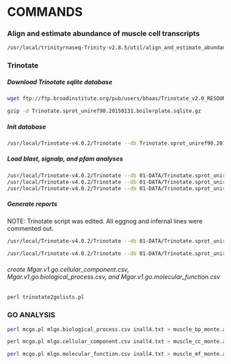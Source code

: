 # COMMANDS

### Align and estimate abundance of muscle cell transcripts

```bash
/usr/local/trinityrnaseq-Trinity-v2.8.5/util/align_and_estimate_abundance.pl --transcripts ML2.2.nt --seqType fq --left mc1-MnemiopsisCell1-A_1.fq.gz --right mc1-MnemiopsisCell1-A_2.fq.gz --output_dir aea --est_method RSEM --aln_method bowtie2 --thread_count 100 --prep_reference 
```

### Trinotate

##### Download Trinotate sqlite database

```bash
wget ftp://ftp.broadinstitute.org/pub/users/bhaas/Trinotate_v2.0_RESOURCES/Trinotate.sprot_uniref90.20150131.boilerplate.sqlite.gz

gzip -d Trinotate.sprot_uniref90.20150131.boilerplate.sqlite.gz
```

##### Init database

```bash
/usr/local/Trinotate-v4.0.2/Trinotate --db Trinotate.sprot_uniref90.20150131.boilerplate.sqlite --init --gene_trans_map ML2.2.gene-to-trans-map --transcript_fasta ML2.2.transcripts.cdna.fa --transdecoder_pep ML2.2.proteins.fa
```

##### Load blast, signalp, and pfam analyses

```bash
/usr/local/Trinotate-v4.0.2/Trinotate --db 01-DATA/Trinotate.sprot_uniref90.20150131.boilerplate.sqlite --LOAD_swissprot_blastp ML2.2_v_swissprot
/usr/local/Trinotate-v4.0.2/Trinotate --db 01-DATA/Trinotate.sprot_uniref90.20150131.boilerplate.sqlite --LOAD_signalp signalp.out
/usr/local/Trinotate-v4.0.2/Trinotate --db 01-DATA/Trinotate.sprot_uniref90.20150131.boilerplate.sqlite --LOAD_pfam TrinotatePFAM.out
```

##### Generate reports

NOTE: Trinotate script was edited. All eggnog and infernal lines were commented out.

```bash
/usr/local/Trinotate-v4.0.2/Trinotate --db 01-DATA/Trinotate.sprot_uniref90.20150131.boilerplate.sqlite --report > Mgar.v1.trinotate.report.tsv

/usr/local/Trinotate-v4.0.2/Trinotate --db 01-DATA/Trinotate.sprot_uniref90.20150131.boilerplate.sqlite --run ALL --CPU 170 --trinotate_data_dir ../85-TRINOTATE/01-DATA --transcript_fasta Mgar.v1.codingseq --transdecoder_pep Mgar.v1.aa.formatted > tt3.out 2> tt3.err
```

###### create Mgar.v1.go.cellular_component.csv, Mgar.v1.go.biological_process.csv, and Mgar.v1.go.molecular_function.csv

```bash
perl trinotate2golists.pl
```

### GO ANALYSIS

```bash
perl mcgo.pl mlgo.biological_process.csv inall4.txt > muscle_bp_monte.all.csv

perl mcgo.pl mlgo.cellular_component.csv inall4.txt > muscle_cc_monte.all.csv

perl mcgo.pl mlgo.molecular_function.csv inall4.txt > muscle_mf_monte.all.csv
```

